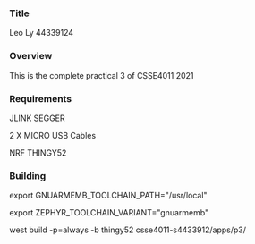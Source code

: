 
### Title
Leo Ly 44339124

### Overview

This is the complete practical 3 of CSSE4011 2021

### Requirements

JLINK SEGGER

2 X MICRO USB Cables

NRF THINGY52

### Building

export GNUARMEMB_TOOLCHAIN_PATH="/usr/local" 

export ZEPHYR_TOOLCHAIN_VARIANT="gnuarmemb"

west build -p=always -b thingy52 csse4011-s4433912/apps/p3/ 